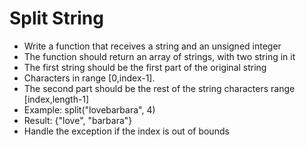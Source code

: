 # Split String
 - Write a function that receives a string and an unsigned integer
 - The function should return an array of strings, with two string in it
 - The first string should be the first part of the original string
 - Characters in range [0,index-1].
 - The second part should be the rest of the string characters range [index,length-1]
 - Example: split("lovebarbara", 4)
 - Result: {"love", "barbara"}
 - Handle the exception if the index is out of bounds